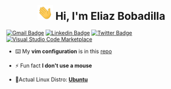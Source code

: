 <h1 align="center"><img src="https://raw.githubusercontent.com/ABSphreak/ABSphreak/master/gifs/Hi.gif" width="40px" />     Hi, I'm Eliaz Bobadilla</h1>


[![Gmail Badge](https://img.shields.io/badge/-eliaz.bobadilladev@gmail.com-c14438?style=flat&logo=Gmail&logoColor=white&link=mailto:eliaz.bobadilladev@gmail.com)](mailto:eliaz.bobadilladev@gmail.com) 
[![Linkedin Badge](https://img.shields.io/badge/-EliazBobadilla-0072b1?style=flat&logo=Linkedin&logoColor=white&link=https://www.linkedin.com/in/EliazNobadilla/)](https://www.linkedin.com/in/eliazbobadilla/) [![Twitter Badge](https://img.shields.io/badge/-@UltiRequiem-00acee?style=flat&logo=twitter&logoColor=white&link=https://twitter.com/@EUltiRequiem)](https://www.twitter.com/@UltiRequiem) [![Visual Studio Code Marketplace](https://img.shields.io/badge/Marketplace-VS-brightgreen)](https://marketplace.visualstudio.com/publishers/EliazBobadilla) 


- ⌨️ My **vim configuration** is in this [repo](https://github.com/UltiRequiem/UltiVIm)

- ⚡ Fun fact **I don't use a mouse**	

- 🐧Actual Linux Distro: [**Ubuntu**](https://github.com/UltiRequiem/UltiRequiem/blob/main/distros/ubuntu-i3.png)

